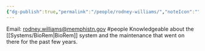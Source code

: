 ```yaml
---
{"dg-publish":true,"permalink":"/people/rodney-williams/","noteIcon":"","created":"2025-05-20T09:18:16.783-05:00"}
---
```


Email: rodney.williams@memphistn.gov
#people 
Knowledgeable about the [[Systems/BioRem\|BioRem]] system and the maintenance that went on there for the past few years.